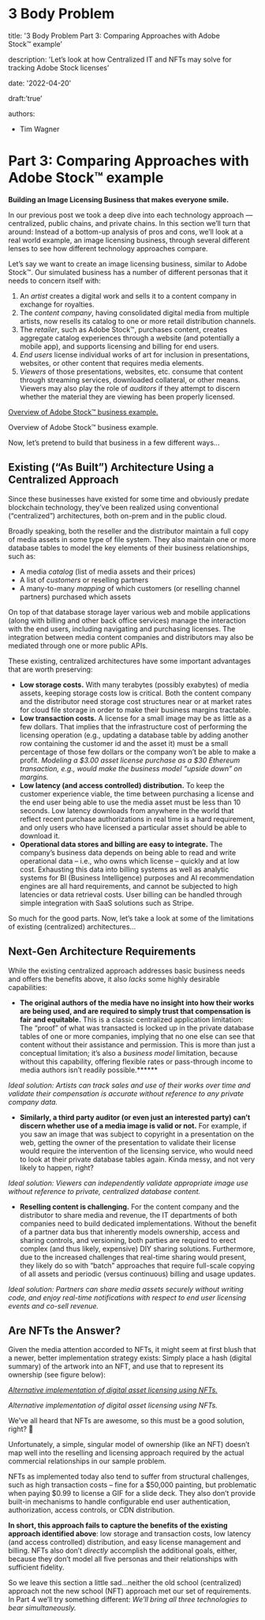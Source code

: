 # 3 Body Problem

title: '3 Body Problem Part 3: Comparing Approaches with Adobe Stock™️ example’

description: 'Let’s look at how Centralized IT and NFTs may solve for tracking Adobe Stock licenses’

date: '2022-04-20'

draft:’true’

authors:
  - Tim Wagner

# Part 3: Comparing Approaches with Adobe Stock™️ example

**Building an Image Licensing Business that makes everyone smile.** 

In our previous post we took a deep dive into each technology approach — centralized, public chains, and private chains. In this section we’ll turn that around: Instead of a bottom-up analysis of pros and cons, we’ll look at a real world example, an image licensing business, through several different lenses to see how different technology approaches compare.

Let’s say we want to create an image licensing business, similar to Adobe Stock™. Our simulated business has a number of different personas that it needs to concern itself with:

1. An *artist* creates a digital work and sells it to a content company in exchange for royalties.
2. The *content company*, having consolidated digital media from multiple artists, now resells its catalog to one or more retail distribution channels.
3. The *retailer*, such as Adobe Stock™, purchases content, creates aggregate catalog experiences through a website (and potentially a mobile app), and supports licensing and billing for end users.
4. *End users* license individual works of art for inclusion in presentations, websites, or other content that requires media elements.
5. *Viewers* of those presentations, websites, etc. consume that content through streaming services, downloaded collateral, or other means. Viewers may also play the role of *auditors* if they attempt to discern whether the material they are viewing has been properly licensed.

[Overview of Adobe Stock™ business example.](https://lh5.googleusercontent.com/_elkeZjdzMhc34dXt4ssPPGUBt-RDV5S7MhBjkqNr1cOgCZCPi8_oYh4FVAufdqH_3DOgVQprjn5fU_HzqFdLJrFf0MYjR_FxJO6GbqRExyGnelcaMs6HIaglhGmSX2-kghW4DNw)

Overview of Adobe Stock™ business example.

Now, let’s pretend to build that business in a few different ways...

## Existing (“As Built”) Architecture Using a Centralized Approach

Since these businesses have existed for some time and obviously predate blockchain technology, they’ve been realized using conventional (“centralized”) architectures, both on-prem and in the public cloud. 

Broadly speaking, both the reseller and the distributor maintain a full copy of media assets in some type of file system. They also maintain one or more database tables to model the key elements of their business relationships, such as:

- A media *catalog* (list of media assets and their prices)
- A list of *customers* or reselling partners
- A many-to-many *mapping* of which customers (or reselling channel partners) purchased which assets

On top of that database storage layer various web and mobile applications (along with billing and other back office services) manage the interaction with the end users, including navigating and purchasing licenses. The integration between media content companies and distributors may also be mediated through one or more public APIs.

These existing, centralized architectures have some important advantages that are worth preserving:

- **Low storage costs.** With many terabytes (possibly exabytes) of media assets, keeping storage costs low is critical. Both the content company and the distributor need storage cost structures near or at market rates for cloud file storage in order to make their business margins tractable.
- **Low transaction costs.** A license for a small image may be as little as a few dollars. That implies that the infrastructure cost of performing the licensing operation (e.g., updating a database table by adding another row containing the customer id and the asset it) must be a small percentage of those few dollars or the company won’t be able to make a profit. *Modeling a $3.00 asset license purchase as a $30 Ethereum transaction, e.g., would make the business model “upside down” on margins.*
- **Low latency (and access controlled) distribution.** To keep the customer experience viable, the time between purchasing a license and the end user being able to use the media asset must be less than 10 seconds. Low latency downloads from anywhere in the world that reflect recent purchase authorizations in real time is a hard requirement, and only users who have licensed a particular asset should be able to download it.
- **Operational data stores and billing are easy to integrate.** The company’s business data depends on being able to read and write operational data – i.e., who owns which license – quickly and at low cost. Exhausting this data into billing systems as well as analytic systems for BI (Business Intelligence) purposes and AI recommendation engines are all hard requirements, and cannot be subjected to high latencies or data retrieval costs. User billing can be handled through simple integration with SaaS solutions such as Stripe.

So much for the good parts. Now, let’s take a look at some of the limitations of existing (centralized) architectures...

## Next-Gen Architecture Requirements

While the existing centralized approach addresses basic business needs and offers the benefits above, it also *lacks* some highly desirable capabilities:

- **The original authors of the media have no insight into how their works are being used, and are required to simply trust that compensation is fair and equitable.** This is a classic centralized application limitation: The “proof” of what was transacted is locked up in the private database tables of one or more companies, implying that no one else can see that content without their assistance and permission. This is more than just a conceptual limitation; it’s also a *business model* limitation, because without this capability, offering flexible rates or pass-through income to media authors isn’t readily possible.******

*Ideal solution: Artists can track sales and use of their works over time and validate their compensation is accurate without reference to any private company data.*

- **Similarly, a third party auditor (or even just an interested party) can’t discern whether use of a media image is valid or not.** For example, if you saw an image that was subject to copyright in a presentation on the web, getting the owner of the presentation to validate their license would require the intervention of the licensing service, who would need to look at their private database tables again. Kinda messy, and not very likely to happen, right?

*Ideal solution: Viewers can independently validate appropriate image use without reference to private, centralized database content.*

- **Reselling content is challenging.** For the content company and the distributor to share media and revenue, the IT departments of both companies need to build dedicated implementations. Without the benefit of a partner data bus that inherently models ownership, access and sharing controls, and versioning, both parties are required to erect complex (and thus likely, expensive) DIY sharing solutions. Furthermore, due to the increased challenges that real-time sharing would present, they likely do so with “batch” approaches that require full-scale copying of all assets and periodic (versus continuous) billing and usage updates.

*Ideal solution: Partners can share media assets securely without writing code, and enjoy real-time notifications with respect to end user licensing events and co-sell revenue.*

## Are NFTs the Answer?

Given the media attention accorded to NFTs, it might seem at first blush that a newer, better implementation strategy exists: Simply place a hash (digital summary) of the artwork into an NFT, and use that to represent its ownership (see figure below):

[*Alternative implementation of digital asset licensing using NFTs.*](https://lh6.googleusercontent.com/NokCvauNfbQVHLquqgCSifnauSyVp_G10mukHE4xOgj2j1MCYBcFV-Z1hTWR3838FU0uitPK7SvV-fz_p7TkxW83u5u_EPBvTI27MB0l8G3tZBCWS6ejTFUwSN9LZrItiPZIsfSl)

*Alternative implementation of digital asset licensing using NFTs.*

We’ve all heard that NFTs are awesome, so this must be a good solution, right? 🙂

Unfortunately, a simple, singular model of ownership (like an NFT) doesn’t map well into the reselling and licensing approach required by the actual commercial relationships in our sample problem.

NFTs as implemented today also tend to suffer from structural challenges, such as high transaction costs – fine for a $50,000 painting, but problematic when paying $0.99 to license a GIF for a slide deck. They also don’t provide built-in mechanisms to handle configurable end user authentication, authorization, access controls, or CDN distribution. 

**In short, this approach fails to capture the benefits of the existing approach identified above**: low storage and transaction costs, low latency (and access controlled) distribution, and easy license management and billing. NFTs also don’t *directly* accomplish the additional goals, either, because they don’t model all five personas and their relationships with sufficient fidelity.

So we leave this section a little sad...neither the old school (centralized) approach not the new school (NFT) approach met our set of requirements. In Part 4 we’ll try something different: *We’ll bring all three technologies to bear simultaneously.*